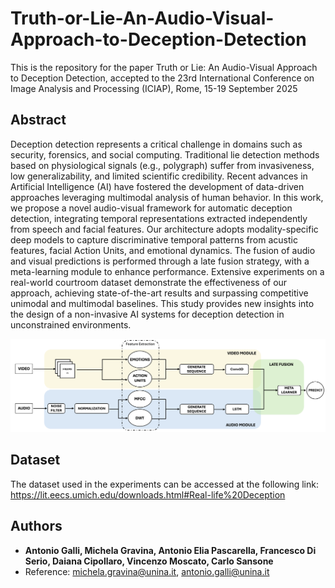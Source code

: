 # Truth-or-Lie-An-Audio-Visual-Approach-to-Deception-Detection
This is the repository for the paper Truth or Lie: An Audio-Visual Approach to Deception Detection, accepted to the 23rd International Conference on Image Analysis and Processing (ICIAP), Rome, 15-19 September 2025

## Abstract
Deception detection represents a critical challenge in domains such as security, forensics, and social computing. Traditional lie detection methods based on physiological signals (e.g., polygraph) suffer from invasiveness, low generalizability, and limited scientific credibility. Recent advances in Artificial Intelligence (AI) have fostered the development of data-driven approaches leveraging multimodal analysis of human behavior. In this work, we propose a novel audio-visual framework for automatic deception detection, integrating temporal representations extracted independently from speech and facial features. Our architecture adopts modality-specific deep models to capture discriminative temporal patterns from acustic features, facial Action Units, and emotional dynamics. The fusion of audio and visual predictions is performed through a late fusion strategy, with a meta-learning module to enhance performance. Extensive experiments on a real-world courtroom dataset demonstrate the effectiveness of our approach, achieving state-of-the-art results and surpassing competitive unimodal and multimodal baselines. This study provides new insights into the design of a non-invasive AI systems for deception detection in unconstrained environments.

![Alt text](https://github.com/MichiUnina/Truth-or-Lie-An-Audio-Visual-Approach-to-Deception-Detection/blob/main/img/Framework.png)

## Dataset
The dataset used in the experiments can be accessed at the following link: https://lit.eecs.umich.edu/downloads.html#Real-life%20Deception

## Authors
* **Antonio Galli, Michela Gravina, Antonio Elia Pascarella, Francesco Di Serio, Daiana Cipollaro, Vincenzo Moscato, Carlo Sansone**
* Reference: michela.gravina@unina.it, antonio.galli@unina.it
